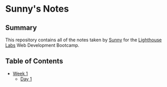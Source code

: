 # Sunny's Notes

## Summary

This repository contains all of the notes taken by [Sunny](https://github.com/Sunnyhundal) for the [Lighthouse Labs](https://www.lighthouselabs.ca) Web Development Bootcamp.

## Table of Contents
* [Week 1](/Week_1)
  * [Day 1](/week_1/Day_1)